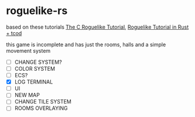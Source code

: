 # roguelike-rs
based on these tutorials
[The C Roguelike Tutorial](https://dev.to/ignaoya/), [Roguelike Tutorial in Rust + tcod](https://tomassedovic.github.io/roguelike-tutorial/)

this game is incomplete and has just the rooms, halls and a simple movement system

- [ ] CHANGE SYSTEM?
- [ ] COLOR SYSTEM
- [ ] ECS?
- [x] LOG TERMINAL
- [ ] UI
- [ ] NEW MAP
- [ ] CHANGE TILE SYSTEM
- [ ] ROOMS OVERLAYING 